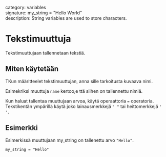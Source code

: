 category: variables  
signature: my_string = \"Hello World\"  
description: String variables are used to store characters.  

# Tekstimuuttuja

Tekstimuuttujaan tallennetaan tekstiä.

## Miten käytetään

TKun määritteelet tekstimuuttujan, anna sille tarkoitusta kuvaava nimi. 

Esimekriksi muuttuja `name` kertoo,e ttä siihen on tallennettu nimiä.

Kun haluat tallentaa muuttujaan arvoa, käytä operaattoria `=` operatoria. Tekstikentän ympärillä käytä joko lainausmerkkejä `" "` tai heittomerkkejä `' '`.

## Esimerkki

Esimerkissä muuttujaan my_string on tallenettu arvo `"Hello"`.

```don
my_string = "Hello"
```

<advanced>
</advanced>
